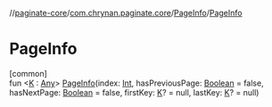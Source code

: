 //[paginate-core](../../../index.md)/[com.chrynan.paginate.core](../index.md)/[PageInfo](index.md)/[PageInfo](-page-info.md)

# PageInfo

[common]\
fun &lt;[K](index.md) : [Any](https://kotlinlang.org/api/latest/jvm/stdlib/kotlin/-any/index.html)&gt; [PageInfo](-page-info.md)(index: [Int](https://kotlinlang.org/api/latest/jvm/stdlib/kotlin/-int/index.html), hasPreviousPage: [Boolean](https://kotlinlang.org/api/latest/jvm/stdlib/kotlin/-boolean/index.html) = false, hasNextPage: [Boolean](https://kotlinlang.org/api/latest/jvm/stdlib/kotlin/-boolean/index.html) = false, firstKey: [K](index.md)? = null, lastKey: [K](index.md)? = null)
